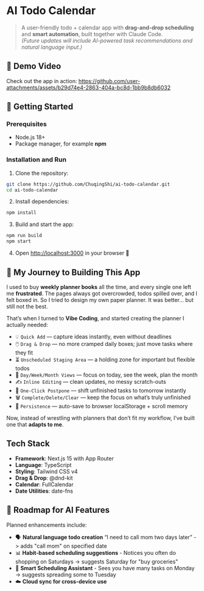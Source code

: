 # AI Todo Calendar

> A user-friendly todo + calendar app with **drag-and-drop scheduling** and **smart automation**, built together with Claude Code.  
> *(Future updates will include AI-powered task recommendations and natural language input.)*



## 🎥 Demo Video  
Check out the app in action: https://github.com/user-attachments/assets/b29d74e4-2863-404a-bc8d-1bb9b8db6032



## 🚀 Getting Started

### Prerequisites
- Node.js 18+
- Package manager, for example **npm**

### Installation and Run
1. Clone the repository:
```bash
git clone https://github.com/ChuqingShi/ai-todo-calendar.git
cd ai-todo-calendar
```

2. Install dependencies:
```bash
npm install
```

3. Build and start the app:
```bash
npm run build
npm start
```

4. Open [http://localhost:3000](http://localhost:3000) in your browser 🎉



## 🌱 My Journey to Building This App  

I used to buy **weekly planner books** all the time, and every single one left me **frustrated**. The pages always got overcrowded, todos spilled over, and I felt boxed in.  So I tried to design my own paper planner. It was better… but still not the best.  

That’s when I turned to **Vibe Coding**, and started creating the planner I actually needed:  

- 💡 `Quick Add` — capture ideas instantly, even without deadlines  
- 🖱️ `Drag & Drop` — no more cramped daily boxes; just move tasks where they fit  
- ⏳ `Unscheduled Staging Area` — a holding zone for important but flexible todos  
- 📆 `Day/Week/Month Views` — focus on today, see the week, plan the month  
- ✍️ `Inline Editing` — clean updates, no messy scratch-outs  
- 🔁 `One-Click Postpone` — shift unfinished tasks to tomorrow instantly  
- 🗑️ `Complete/Delete/Clear` — keep the focus on what’s truly unfinished  
- 💾 `Persistence` — auto-save to browser localStorage + scroll memory

Now, instead of wrestling with planners that don’t fit my workflow, I’ve built one that **adapts to me**.  



## Tech Stack

- **Framework**: Next.js 15 with App Router
- **Language**: TypeScript
- **Styling**: Tailwind CSS v4
- **Drag & Drop**: @dnd-kit
- **Calendar**: FullCalendar
- **Date Utilities**: date-fns



## 📝 Roadmap for AI Features
Planned enhancements include:
- 🗣️ **Natural language todo creation** “I need to call mom two days later” -> adds "call mom" on specified date  
- 📊 **Habit-based scheduling suggestions** - Notices you often do shopping on Saturdays → suggests Saturday for "buy groceries"
- 🤖 **Smart Scheduling Assistant** - Sees you have many tasks on Monday → suggests spreading some to Tuesday
- ☁️ **Cloud sync for cross-device use**

